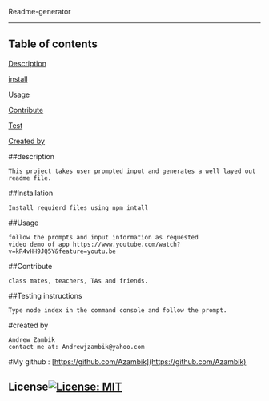 Readme-generator
  
  
  ------------------
  Table of contents
  ------------------

  [Description](#description)
    
  [install](#installation)
  
    
  [Usage](#usage)
   
    
  [Contribute](#contribute)
  
    
  [Test](#testing)
  
  [Created by](#createdby)

  
  ##description <a name="description"></a>
  
    This project takes user prompted input and generates a well layed out readme file. 

  
  ##Installation <a name="installation"></a>
  
    Install requierd files using npm intall
  
  
  ##Usage <a name="usage"></a>
    
    follow the prompts and input information as requested
    video demo of app https://www.youtube.com/watch?v=kR4vHH9JQ5Y&feature=youtu.be
  
  
  ##Contribute <a name="contribute"></a>
  
    class mates, teachers, TAs and friends.
  
  
  ##Testing instructions <a name="testing"></a>
  
    Type node index in the command console and follow the prompt. 
  
  #created by <a name="createdby"></a>

    Andrew Zambik
    contact me at: Andrewjzambik@yahoo.com
   #My github : [https://github.com/Azambik](https://github.com/Azambik)
  
  ## License[![License: MIT](https://img.shields.io/badge/License-MIT-yellow.svg)](https://opensource.org/licenses/MIT)

